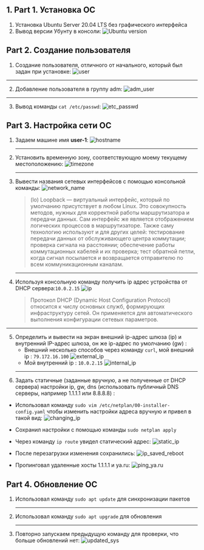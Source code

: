 ## 1. Part 1. Установка ОС
1. Установка Ubuntu Server 20.04 LTS без графического интерфейса
2. Вывод версии Убунту в консоли:
![Ubuntu version](https://i.postimg.cc/yNKY9FdB/Screenshot-8.png)


## Part 2. Создание пользователя
1. Создание пользователя, отличного от начального, который был задан при установке:
   ![user](https://i.postimg.cc/856S0csw/user.png)
___

2.  Добавление пользователя в группу adm:
   ![adm_user](https://i.postimg.cc/wjH309Ys/user-adm.png)
___
3. Вывод команды  `cat /etc/passwd`:
   ![etc_passwd](https://i.postimg.cc/jdRr12CK/cat-etc-pass.png)

## Part 3. Настройка сети ОС
1. Задаем машине имя __user-1__:
   ![hostname](https://i.postimg.cc/c41JV0Jq/hostname.png)
   ___
2. Установить временную зону, соответствующую моему текущему местоположению:
   ![timezone](https://i.postimg.cc/W1YLhPjk/timezone.png)
   ___
3. Вывести названия сетевых интерфейсов с помощью консольной команды:
   ![network_name](https://i.postimg.cc/3N9710ML/netstat.png)
   >(lo) Loopback — виртуальный интерфейс, который по умолчанию присутствует в любом Linux. Это совокупность методов, нужных для корректной работы маршрутизатора и передачи данных. Сам интерфейс же является отображением логических процессов в маршрутизаторе. Также саму технологию используют и для других целей: тестирование передачи данных от обслуживающего центра коммутации; проверка сигнала на расстоянии; обеспечение работы коммутационных кабелей и их проверка; тест обратной петли, когда сигнал посылается и возвращается отправителю по всем коммуникационным каналам.
   ___
4. Используя консольную команду получить ip адрес устройства  от DHCP сервера:`10.0.2.15`
   ![ip](https://i.postimg.cc/DwVRjWXf/myip.png)
   
   >Протокол DHCP (Dynamic Host Configuration Protocol) относится к числу основных служб, формирующих инфраструктуру сетей. Он применяется для автоматического выполнения конфигурации сетевых параметров.
___
5. Определить и вывести на экран внешний ip-адрес шлюза (ip) и внутренний IP-адрес шлюза, он же ip-адрес по умолчанию (gw) :
   * Внешний несколько способов через команду `curl`, мой внешний ip : `79.172.16.100`
![external_ip](https://i.postimg.cc/y8vtVLGx/external-ip.png)
    * Мой внутренний ip : `10.0.2.15`
    ![internal_ip](https://i.postimg.cc/0N7SY4q2/internal-ip.png)
    ___
6. Задать статичные (заданные вручную, а не полученные от DHCP сервера) настройки ip, gw, dns (использовать публичный DNS серверы, например 1.1.1.1 или 8.8.8.8) : 
  * Использовал команду `sudo vim /etc/netplan/00-installer-config.yaml` чтобы изменить настройки адреса вручную и привел в такой вид:
  ![changing_ip](https://i.postimg.cc/Y2QmTZ46/changing-ip.png)

  * Сохранил настройки с помощью команды `sudo netplan apply`
  * Через команду `ip route` увидел статический адрес:
  ![static_ip](https://i.postimg.cc/L4grSBRB/static-new-ip.png)

  * После перезагрузки изменения сохранились:
  ![ip_saved_reboot](https://i.postimg.cc/rFFxWgm5/savedip.png)

  * Пропинговал удаленные хосты 1.1.1.1 и ya.ru:
  ![ping_ya.ru](https://i.postimg.cc/K8Tzggnn/ping.png)

## Part 4. Обновление ОС
1. Использовал команду `sudo apt update` для синхронизации пакетов
   ___
2. Использовал команду `sudo apt upgrade` для обновления 
   ___
3. Повторно запускаем предыдущую команду для проверки, что больше обновлений нет:
![updated_sys](https://i.postimg.cc/cHzymFW6/upgraded-system.png)